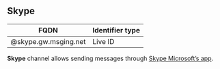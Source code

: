 ## Skype

| FQDN                 | Identifier type |
|----------------------|-----------------|
| @skype.gw.msging.net | Live ID         |

**Skype** channel allows sending messages through [Skype Microsoft’s app](https://www.skype.com).
